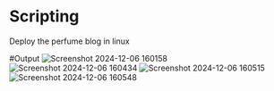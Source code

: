 # Scripting
Deploy the perfume blog in linux

#Output
![Screenshot 2024-12-06 160158](https://github.com/user-attachments/assets/8e2d4f8c-2384-4ca4-99c4-8341a2382ff0)
![Screenshot 2024-12-06 160434](https://github.com/user-attachments/assets/3d64ea8b-99f2-42c1-a7d0-0a615fcea54d)
![Screenshot 2024-12-06 160515](https://github.com/user-attachments/assets/5505551b-9f54-47c6-b0ff-6cbcc3d3a390)
![Screenshot 2024-12-06 160548](https://github.com/user-attachments/assets/85329e4f-42b2-4119-ae0f-a044c10dfd6d)


